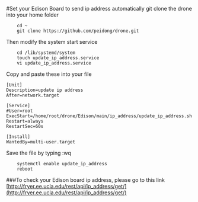 #Set your Edison Board to send ip address automatically
git clone the drone into your home folder

        cd ~
        git clone https://github.com/peidong/drone.git

Then modify the system start service

        cd /lib/systemd/system
        touch update_ip_address.service
        vi update_ip_address.service

Copy and paste these into your file

    [Unit]
    Description=update ip address
    After=network.target
     
    [Service]
    #User=root
    ExecStart=/home/root/drone/Edison/main/ip_address/update_ip_address.sh
    Restart=always
    RestartSec=60s
     
    [Install]
    WantedBy=multi-user.target

Save the file by typing :wq

        systemctl enable update_ip_address
        reboot

###To check your Edison board ip address, please go to this link [http://fryer.ee.ucla.edu/rest/api/ip_address/get/](http://fryer.ee.ucla.edu/rest/api/ip_address/get/)
